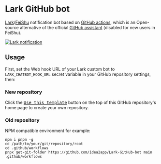 # Lark GitHub bot

[Lark][1]/[FeiShu][2] notification bot based on [GitHub actions][3], which is an Open-source alternative of the official [GitHub assistant][4] (disabled for new users in FeiShu).

[![Lark notification](https://github.com/idea2app/Lark-GitHub-bot/actions/workflows/Lark.yml/badge.svg)][5]

## Usage

First, set the Web hook URL of your Lark custom bot to `LARK_CHATBOT_HOOK_URL` secret variable in your GitHub repository settings, then:

### New repository

Click the [<kbd>Use this template</kbd>][6] button on the top of this GitHub repository's home page to create your own repository.

### Old repository

NPM compatible environment for example:

```shell
npm i pnpm -g
cd /path/to/your/git/repository/root
cd .github/workflows
pnpx get-git-folder https://github.com/idea2app/Lark-GitHub-bot main .github/workflows
```

[1]: https://www.larksuite.com/
[2]: https://www.feishu.cn/
[3]: https://github.com/features/actions
[4]: https://app.larksuite.com/app/cli_9c4b6daaa4bad106
[5]: https://github.com/idea2app/Lark-GitHub-bot/actions/workflows/Lark.yml
[6]: https://github.com/new?template_name=Lark-GitHub-bot&template_owner=idea2app

